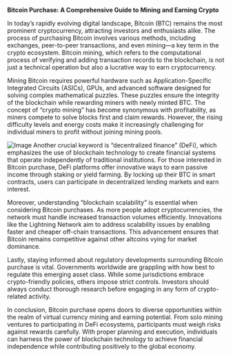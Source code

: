 **Bitcoin Purchase: A Comprehensive Guide to Mining and Earning Crypto**

In today’s rapidly evolving digital landscape, Bitcoin (BTC) remains the most prominent cryptocurrency, attracting investors and enthusiasts alike. The process of purchasing Bitcoin involves various methods, including exchanges, peer-to-peer transactions, and even mining—a key term in the crypto ecosystem. Bitcoin mining, which refers to the computational process of verifying and adding transaction records to the blockchain, is not just a technical operation but also a lucrative way to earn cryptocurrency.

Mining Bitcoin requires powerful hardware such as Application-Specific Integrated Circuits (ASICs), GPUs, and advanced software designed for solving complex mathematical puzzles. These puzzles ensure the integrity of the blockchain while rewarding miners with newly minted BTC. The concept of “crypto mining” has become synonymous with profitability, as miners compete to solve blocks first and claim rewards. However, the rising difficulty levels and energy costs make it increasingly challenging for individual miners to profit without joining mining pools.


![Image](https://github.com/user-attachments/assets/b8266eee-691e-4ee1-99ef-bfa10d234fd4)
Another crucial keyword is “decentralized finance” (DeFi), which emphasizes the use of blockchain technology to create financial systems that operate independently of traditional institutions. For those interested in Bitcoin purchase, DeFi platforms offer innovative ways to earn passive income through staking or yield farming. By locking up their BTC in smart contracts, users can participate in decentralized lending markets and earn interest.

Moreover, understanding “blockchain scalability” is essential when considering Bitcoin purchases. As more people adopt cryptocurrencies, the network must handle increased transaction volumes efficiently. Innovations like the Lightning Network aim to address scalability issues by enabling faster and cheaper off-chain transactions. This advancement ensures that Bitcoin remains competitive against other altcoins vying for market dominance.

Lastly, staying informed about regulatory developments surrounding Bitcoin purchase is vital. Governments worldwide are grappling with how best to regulate this emerging asset class. While some jurisdictions embrace crypto-friendly policies, others impose strict controls. Investors should always conduct thorough research before engaging in any form of crypto-related activity.

In conclusion, Bitcoin purchase opens doors to diverse opportunities within the realm of virtual currency mining and earning potential. From solo mining ventures to participating in DeFi ecosystems, participants must weigh risks against rewards carefully. With proper planning and execution, individuals can harness the power of blockchain technology to achieve financial independence while contributing positively to the global economy.